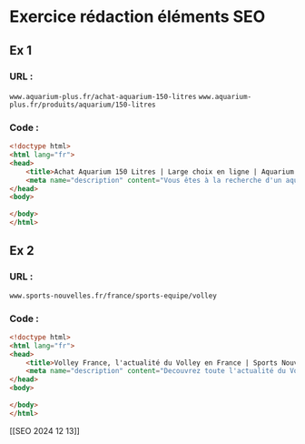 # Exercice rédaction éléments SEO 
## Ex 1
### URL :
`www.aquarium-plus.fr/achat-aquarium-150-litres`
`www.aquarium-plus.fr/produits/aquarium/150-litres`
### Code :
```html
<!doctype html>  
<html lang="fr">  
<head>  
    <title>Achat Aquarium 150 Litres | Large choix en ligne | Aquarium PLus</title> 
    <meta name="description" content="Vous êtes à la recherche d'un aquarium de 150 litres ? Vous êtes au bon endroit alors venez voir en ligne nos aquarium de 150 litres par Aquarium Plus">  
</head>  
<body>  
  
</body>  
</html>
```

## Ex 2
### URL :
`www.sports-nouvelles.fr/france/sports-equipe/volley`
### Code :

```html
<!doctype html>  
<html lang="fr">  
<head>  
    <title>Volley France, l'actualité du Volley en France | Sports Nouvelles</title> 
    <meta name="description" content="Decouvrez toute l'actualité du Volley en France, les derniers matchs du volley français et les récents évènements concernants les équipes françaises">  
</head>  
<body>  
  
</body>  
</html>
```

[[SEO 2024 12 13]]

